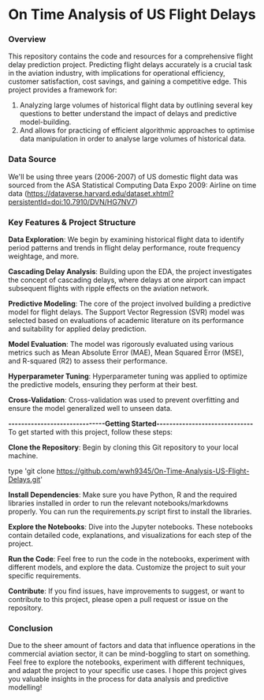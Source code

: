 # On Time Analysis of US Flight Delays

### Overview
This repository contains the code and resources for a comprehensive flight delay prediction project. Predicting flight delays accurately is a crucial task in the aviation industry, with implications for operational efficiency, customer satisfaction, cost savings, and gaining a competitive edge. This project provides a framework for:
1. Analyzing large volumes of historical flight data by outlining several key questions to better understand the impact of delays and predictive model-building.
2. And allows for practicing of efficient algorithmic approaches to optimise data manipulation in order to analyse large volumes of historical data.

### Data Source
We'll be using three years (2006-2007) of US domestic flight data was sourced from the ASA Statistical Computing Data Expo 2009: Airline on time data (https://dataverse.harvard.edu/dataset.xhtml?persistentId=doi:10.7910/DVN/HG7NV7)

### Key Features & Project Structure
**Data Exploration**: We begin by examining historical flight data to identify period patterns and trends in flight delay performance, route frequency weightage, and more.

**Cascading Delay Analysis**: Building upon the EDA, the project investigates the concept of cascading delays, where delays at one airport can impact subsequent flights with ripple effects on the aviation network. 

**Predictive Modeling**: The core of the project involved building a predictive model for flight delays. The Support Vector Regression (SVR) model was selected based on evaluations of academic literature on its performance and suitability for applied delay prediction.

**Model Evaluation**: The model was rigorously evaluated using various metrics such as Mean Absolute Error (MAE), Mean Squared Error (MSE), and R-squared (R2) to assess their performance.

**Hyperparameter Tuning**: Hyperparameter tuning was applied to optimize the predictive models, ensuring they perform at their best.

**Cross-Validation**: Cross-validation was used to prevent overfitting and ensure the model generalized well to unseen data.

**------------------------------Getting Started------------------------------**
To get started with this project, follow these steps:

**Clone the Repository**: Begin by cloning this Git repository to your local machine.

type 'git clone https://github.com/wwh9345/On-Time-Analysis-US-Flight-Delays.git'

**Install Dependencies**: Make sure you have Python, R and the required libraries installed in order to run the relevant notebooks/markdowns properly. You can run the requirements.py script first to install the libraries. 

**Explore the Notebooks**: Dive into the Jupyter notebooks. These notebooks contain detailed code, explanations, and visualizations for each step of the project.

**Run the Code**: Feel free to run the code in the notebooks, experiment with different models, and explore the data. Customize the project to suit your specific requirements.

**Contribute**: If you find issues, have improvements to suggest, or want to contribute to this project, please open a pull request or issue on the repository.

### Conclusion
Due to the sheer amount of factors and data that influence operations in the commercial aviation sector, it can be mind-boggling to start on something. Feel free to explore the notebooks, experiment with different techniques, and adapt the project to your specific use cases. I hope this project gives you valuable insights in the process for data analysis and predictive modelling!
